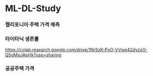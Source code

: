# ML-DL-Study

### 켈리포니아 주택 가격 예측
 

### 타이타닉 생존률
 https://colab.research.google.com/drive/1NrSzK-PoO-VVwe42dyzzO-Q5gMpJApHk?usp=sharing

### 공공주택 가격

